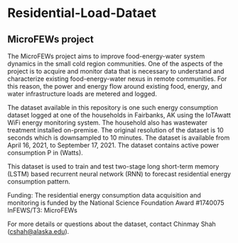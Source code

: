 # Residential-Load-Dataet
## MicroFEWs project

The MicroFEWs project aims to improve food-energy-water system dynamics in the small cold region communities. One of the aspects of the project is to acquire and monitor data that is necessary to understand and characterize existing food-energy-water nexus in remote communities. For this reason, the power and energy flow around existing food, energy, and water infrastructure loads are metered and logged.

The dataset available in this repository is one such energy consumption dataset logged at one of the households in Fairbanks, AK using the IoTAwatt WiFi energy monitoring system. The household also has wastewater treatment installed on-premise. The original resolution of the dataset is 10 seconds which is downsampled to 10 minutes. The dataset is available from April 16, 2021, to September 17, 2021. The dataset contains active power consumption P in (Watts).

This dataset is used to train and test two-stage long short-term memory (LSTM) based recurrent neural network (RNN) to forecast residential energy consumption pattern.

Funding: The residential energy consumption data acquisition and monitoring is funded by the National Science Foundation Award #1740075 InFEWS/T3: MicroFEWs

For more details or questions about the dataset, contact Chinmay Shah (cshah@alaska.edu).

